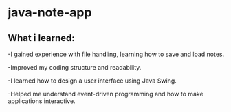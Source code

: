 # java-note-app

## What i learned:

-I gained experience with file handling, learning how to save and load notes.

-Improved my coding structure and readability.

-I learned how to design a user interface using Java Swing.

-Helped me understand event-driven programming and how to make applications interactive.
